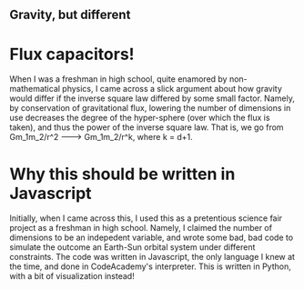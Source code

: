 ## Gravity, but different

# Flux capacitors!

When I was a freshman in high school, quite enamored by non-mathematical physics, I came across a slick argument about how gravity would differ if the inverse square law differed by some small factor. Namely, by conservation of gravitational flux, lowering the number of dimensions in use decreases the degree of the hyper-sphere (over which the flux is taken), and thus the power of the inverse square law. That is, we go from Gm_1m_2/r^2 ---> Gm_1m_2/r^k, where k = d+1.

# Why this should be written in Javascript

Initially, when I came across this, I used this as a pretentious science fair project as a freshman in high school. Namely, I claimed the number of dimensions to be an indepedent variable, and wrote some bad, bad code to simulate the outcome an Earth-Sun orbital system under different constraints. The code was written in Javascript, the only language I knew at the time, and done in CodeAcademy's interpreter. This is written in Python, with a bit of visualization instead!



